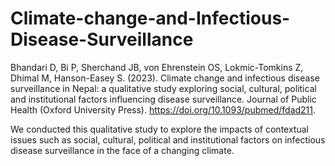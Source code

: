 # Climate-change-and-Infectious-Disease-Surveillance
Bhandari D, Bi P, Sherchand JB, von Ehrenstein OS, Lokmic-Tomkins Z, Dhimal M, Hanson-Easey S. (2023). Climate change and infectious disease surveillance in Nepal: a qualitative study exploring social, cultural, political and institutional factors influencing disease surveillance. Journal of Public Health (Oxford University Press). https://doi.org/10.1093/pubmed/fdad211. 

We conducted this qualitative study to explore the impacts of contextual issues such as social, cultural, political and institutional factors on infectious disease surveillance in the face of a changing climate.
